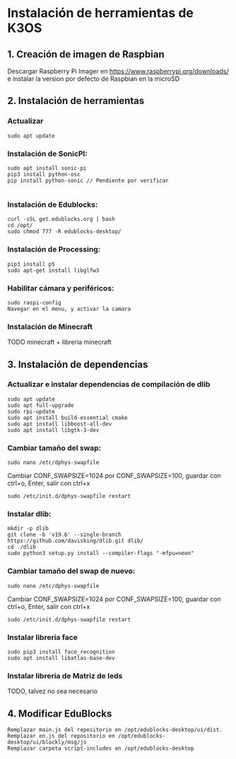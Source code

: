 # Instalación de herramientas de K3OS

## 1. Creación de imagen de Raspbian
Descargar Raspberry Pi Imager en https://www.raspberrypi.org/downloads/ e instalar la version por defecto de Raspbian en la microSD 


## 2. Instalación de herramientas

### Actualizar
```
sudo apt update
```
### Instalación de SonicPI: 
```
sudo apt install sonic-pi
pip3 install python-osc
pip install python-sonic // Pendiente por verificar
    
```
### Instalación de Edublocks: 
```
curl -sSL get.edublocks.org | bash
cd /opt/
sudo chmod 777 -R edublocks-desktop/
```   
   
### Instalación de Processing: 
```
pip3 install p5
sudo apt-get install libglfw3

```

### Habilitar cámara y periféricos:
 
```
sudo raspi-config
Navegar en el menu, y activar la camara
```
### Instalación de Minecraft
TODO  minecraft + libreria minecraft


## 3. Instalación de dependencias


### Actualizar e instalar dependencias de compilación de dlib
```
sudo apt update
sudo apt full-upgrade
sudo rpi-update
sudo apt install build-essential cmake
sudo apt install libboost-all-dev
sudo apt install libgtk-3-dev
```
### Cambiar tamaño del swap:
```
sudo nano /etc/dphys-swapfile
```
Cambiar CONF_SWAPSIZE=1024 por CONF_SWAPSIZE=100, guardar con ctrl+o, Enter, salir con ctrl+x
```
sudo /etc/init.d/dphys-swapfile restart
```
### Instalar dlib:
```
mkdir -p dlib
git clone -b 'v19.6' --single-branch https://github.com/davisking/dlib.git dlib/
cd ./dlib
sudo python3 setup.py install --compiler-flags "-mfpu=neon"
```
### Cambiar tamaño del swap de nuevo:
```
sudo nano /etc/dphys-swapfile
```
Cambiar CONF_SWAPSIZE=1024 por CONF_SWAPSIZE=100, guardar con ctrl+o, Enter, salir con ctrl+x
```
sudo /etc/init.d/dphys-swapfile restart
```

### Instalar libreria face
```
sudo pip3 install face_recognition
sudo apt install libatlas-base-dev
```

### Instalar libreria de Matriz de leds
TODO, talvez no sea necesario

## 4. Modificar EduBlocks
    Remplazar main.js del repositorio en /opt/edublocks-desktop/ui/dist.
    Remplazar en.js del repositorio en /opt/edublocks-desktop/ui/blockly/msg/js
    Remplazar carpeta script-includes en /opt/edublocks-desktop
